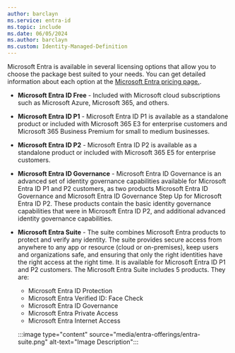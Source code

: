 ```yaml
---
author: barclayn
ms.service: entra-id
ms.topic: include
ms.date: 06/05/2024
ms.author: barclayn
ms.custom: Identity-Managed-Definition
---
```


Microsoft Entra is available in several licensing options that allow you to choose the package best suited to your needs. You can get detailed information about each option at the [Microsoft Entra pricing page.](https://www.microsoft.com/security/business/microsoft-entra-pricing). 

- **Microsoft Entra ID Free** - Included with Microsoft cloud subscriptions such as Microsoft Azure, Microsoft 365, and others.
- **Microsoft Entra ID P1** - Microsoft Entra ID P1 is available as a standalone product or included with Microsoft 365 E3 for enterprise customers and Microsoft 365 Business Premium for small to medium businesses.
- **Microsoft Entra ID P2** - Microsoft Entra ID P2 is available as a standalone product or included with Microsoft 365 E5 for enterprise customers.
- **Microsoft Entra ID Governance** - Microsoft Entra ID Governance is an advanced set of identity governance capabilities available for Microsoft Entra ID P1 and P2 customers, as two products Microsoft Entra ID Governance and Microsoft Entra ID Governance Step Up for Microsoft Entra ID P2. These products contain the basic identity governance capabilities that were in Microsoft Entra ID P2, and additional advanced identity governance capabilities.
- **Microsoft Entra Suite** - The suite combines Microsoft Entra products to protect and verify any identity. The suite provides secure access from anywhere to any app or resource (cloud or on-premises), keep users and organizations safe, and ensuring that only the right identities have the right access at the right time. It is available for Microsoft Entra ID P1 and P2 customers. The Microsoft Entra Suite includes 5 products. They are:
  - Microsoft Entra ID Protection
  - Microsoft Entra Verified ID: Face Check
  - Microsoft Entra ID Governance
  - Microsoft Entra Private Access
  - Microsoft Entra Internet Access

  :::image type="content" source="media/entra-offerings/entra-suite.png" alt-text="Image Description":::  
